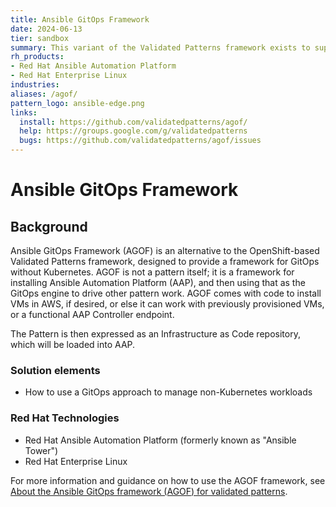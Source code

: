 ```yaml
---
title: Ansible GitOps Framework
date: 2024-06-13
tier: sandbox
summary: This variant of the Validated Patterns framework exists to support GitOps outside of Kubernetes.
rh_products:
- Red Hat Ansible Automation Platform
- Red Hat Enterprise Linux
industries:
aliases: /agof/
pattern_logo: ansible-edge.png
links:
  install: https://github.com/validatedpatterns/agof/
  help: https://groups.google.com/g/validatedpatterns
  bugs: https://github.com/validatedpatterns/agof/issues
---
```


# Ansible GitOps Framework

## Background

Ansible GitOps Framework (AGOF) is an alternative to the OpenShift-based Validated Patterns framework, designed to provide a framework for GitOps without Kubernetes. AGOF is not a pattern itself; it is a framework for installing Ansible Automation Platform (AAP), and then using that as the GitOps engine to drive other pattern work. AGOF comes with code to install VMs in AWS, if desired, or else it can work with previously provisioned VMs, or a functional AAP Controller endpoint.

The Pattern is then expressed as an Infrastructure as Code repository, which will be loaded into AAP.

### Solution elements

- How to use a GitOps approach to manage non-Kubernetes workloads

### Red Hat Technologies

- Red Hat Ansible Automation Platform (formerly known as "Ansible Tower")
- Red Hat Enterprise Linux

For more information and guidance on how to use the AGOF framework, see [About the Ansible GitOps framework (AGOF) for validated patterns](https://validatedpatterns.io/learn/vp_agof/).
